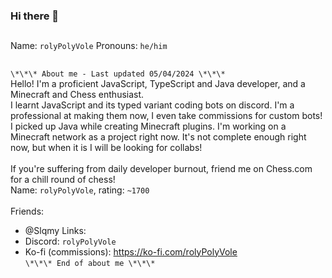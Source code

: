 ### Hi there 👋
##
Name: `rolyPolyVole`
Pronouns: `he/him`
##
`\*\*\* About me - Last updated 05/04/2024 \*\*\*`  <br>
Hello! I'm a proficient JavaScript, TypeScript and Java developer, and a Minecraft and Chess enthusiast.  <br>
I learnt JavaScript and its typed variant coding bots on discord. I'm a professional at making them now, I even take commissions for custom bots!  <br>
I picked up Java while creating Minecraft plugins. I'm working on a Minecraft network as a project right now. It's not complete enough right now, but when it is I will be looking for collabs!  <br>
  <br>
If you're suffering from daily developer burnout, friend me on Chess.com for a chill round of chess!  <br>
Name: `rolyPolyVole`, rating: `~1700`  <br>
  <br>
Friends:
- @Slqmy
Links:
- Discord: `rolyPolyVole`
- Ko-fi (commissions): https://ko-fi.com/rolyPolyVole<br>
`\*\*\* End of about me \*\*\*`
